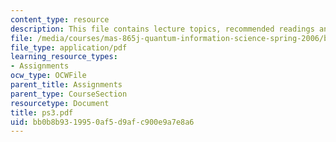 ```yaml
---
content_type: resource
description: This file contains lecture topics, recommended readings and problems.
file: /media/courses/mas-865j-quantum-information-science-spring-2006/bb0b8b9319950af5d9afc900e9a7e8a6_ps3.pdf
file_type: application/pdf
learning_resource_types:
- Assignments
ocw_type: OCWFile
parent_title: Assignments
parent_type: CourseSection
resourcetype: Document
title: ps3.pdf
uid: bb0b8b93-1995-0af5-d9af-c900e9a7e8a6
---
```

